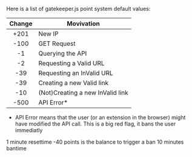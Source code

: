 Here is a list of gatekeeper.js point system default values:

 Change | Movivation  |
:------:| ----------- |
 +201   | New IP |
 -100   | GET Request |
 -1     | Querying the API |
 -2     | Requesting a Valid URL |
 -39    | Requesting an InValid URL |
 -39    | Creating a new Valid link |
 -10    | (Not)Creating a new InValid link |
 -500   | API Error* |

* API Error means that the user (or an extension in the browser) might have modified the API call. This is a big red flag, it bans the user immediatly

1 minute resettime
-40 points is the balance to trigger a ban
10 minutes bantime